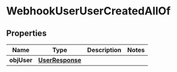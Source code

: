

# WebhookUserUserCreatedAllOf

## Properties

Name | Type | Description | Notes
------------ | ------------- | ------------- | -------------
**objUser** | [**UserResponse**](UserResponse.md) |  | 



